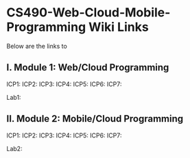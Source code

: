 # CS490-Web-Cloud-Mobile-Programming Wiki Links

Below are the links to 

## I. Module 1: Web/Cloud Programming

ICP1:
ICP2:
ICP3:
ICP4:
ICP5:
ICP6:
ICP7:

Lab1:
 
 ## II. Module 2: Mobile/Cloud Programming
 
ICP1:
ICP2:
ICP3:
ICP4:
ICP5:
ICP6:
ICP7:

Lab2:
